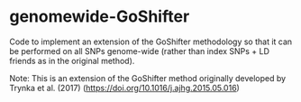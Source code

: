 # genomewide-GoShifter
Code to implement an extension of the GoShifter methodology so that it can be performed on all SNPs genome-wide (rather than index SNPs + LD friends as in the original method).

Note: This is an extension of the GoShifter method originally developed by Trynka et al. (2017) (https://doi.org/10.1016/j.ajhg.2015.05.016)
